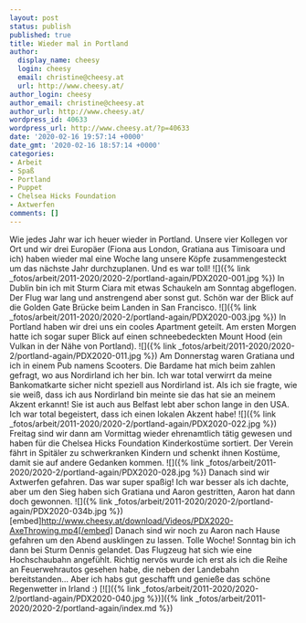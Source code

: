 ```yaml
---
layout: post
status: publish
published: true
title: Wieder mal in Portland
author:
  display_name: cheesy
  login: cheesy
  email: christine@cheesy.at
  url: http://www.cheesy.at/
author_login: cheesy
author_email: christine@cheesy.at
author_url: http://www.cheesy.at/
wordpress_id: 40633
wordpress_url: http://www.cheesy.at/?p=40633
date: '2020-02-16 19:57:14 +0000'
date_gmt: '2020-02-16 18:57:14 +0000'
categories:
- Arbeit
- Spaß
- Portland
- Puppet
- Chelsea Hicks Foundation
- Axtwerfen
comments: []
---
```

Wie jedes Jahr war ich heuer wieder in Portland. Unsere vier Kollegen vor Ort und wir drei Europäer (Fiona aus London, Gratiana aus Timisoara und ich) haben wieder mal eine Woche lang unsere Köpfe zusammengesteckt um das nächste Jahr durchzuplanen. Und es war toll!
![]({% link _fotos/arbeit/2011-2020/2020-2/portland-again/PDX2020-001.jpg %})
In Dublin bin ich mit Sturm Ciara mit etwas Schaukeln am Sonntag abgeflogen. Der Flug war lang und anstrengend aber sonst gut. Schön war der Blick auf die Golden Gate Brücke beim Landen in San Francisco.
![]({% link _fotos/arbeit/2011-2020/2020-2/portland-again/PDX2020-003.jpg %})
In Portland haben wir drei uns ein cooles Apartment geteilt. Am ersten Morgen hatte ich sogar super Blick auf einen schneebedeckten Mount Hood (ein Vulkan in der Nähe von Portland).
![]({% link _fotos/arbeit/2011-2020/2020-2/portland-again/PDX2020-011.jpg %})
Am Donnerstag waren Gratiana und ich in einem Pub namens Scooters. Die Bardame hat mich beim zahlen gefragt, wo aus Nordirland ich her bin. Ich war total verwirrt da meine Bankomatkarte sicher nicht speziell aus Nordirland ist. Als ich sie fragte, wie sie weiß, dass ich aus Nordirland bin meinte sie das hat sie an meinem Akzent erkannt! Sie ist auch aus Belfast lebt aber schon lange in den USA. Ich war total begeistert, dass ich einen lokalen Akzent habe!
![]({% link _fotos/arbeit/2011-2020/2020-2/portland-again/PDX2020-022.jpg %})
Freitag sind wir dann am Vormittag wieder ehrenamtlich tätig gewesen und haben für die Chelsea Hicks Foundation Kinderkostüme sortiert. Der Verein fährt in Spitäler zu schwerkranken Kindern und schenkt ihnen Kostüme, damit sie auf andere Gedanken kommen.
![]({% link _fotos/arbeit/2011-2020/2020-2/portland-again/PDX2020-028.jpg %})
Danach sind wir Axtwerfen gefahren. Das war super spaßig! Ich war besser als ich dachte, aber um den Sieg haben sich Gratiana und Aaron gestritten, Aaron hat dann doch gewonnen.
![]({% link _fotos/arbeit/2011-2020/2020-2/portland-again/PDX2020-034b.jpg %})
[embed]http://www.cheesy.at/download/Videos/PDX2020-AxeThrowing.mp4[/embed]
Danach sind wir noch zu Aaron nach Hause gefahren um den Abend ausklingen zu lassen. Tolle Woche!
Sonntag bin ich dann bei Sturm Dennis gelandet. Das Flugzeug hat sich wie eine Hochschaubahn angefühlt. Richtig nervös wurde ich erst als ich die Reihe an Feuerwehrautos gesehen habe, die neben der Landebahn bereitstanden...
Aber ich habs gut geschafft und genieße das schöne Regenwetter in Irland :)
[![]({% link _fotos/arbeit/2011-2020/2020-2/portland-again/PDX2020-040.jpg %})]({% link _fotos/arbeit/2011-2020/2020-2/portland-again/index.md %})
